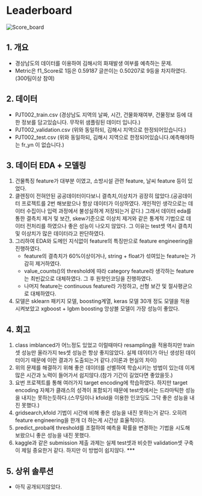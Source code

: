# Leaderboard
![Score_board](https://user-images.githubusercontent.com/40457277/71368300-ea32e380-25ea-11ea-8183-eadea39ff594.png)

## 1. 개요
- 경상남도의 데이터를 이용하여 김해시의 화재발생 여부를 예측하는 문제. 
- Metric은 f1_Score로 1등은 0.59187 글쓴이는 0.50207로 9등을 차지하였다. (300팀이상 참여)
## 2. 데이터
- PJT002_train.csv (경상남도 지역의 날짜, 시간, 건물화재여부, 건물정보 등에 대한 정보를 담고있습니다. 무작위 샘플링된 데이터 입니다.) 
- PJT002_validation.csv (위와 동일하되, 김해시 지역으로 한정되어있습니다.)
- PJT002_test.csv	(위와 동일하되, 김해시 지역으로 한정되어있습니다.예측해야하는 fr_yn 이 없습니다.)
## 3. 데이터 EDA + 모델링
1) 건물특징 feature가 대부분 이였고, 소방시설 관련 feature, 날씨 feature 등이 있었다.
2) 클렌징이 전혀안된 공공데이터이다보니 결측치,이상치가 굉장히 많았다.(공공데이터 프로젝트를 2번 해보왔으나 항상 데이터가 이상하였다. 개인적인 생각으로는 데이터 수집이나 입력 과정에서 불성실하게 저장되는거 같다.) 그래서 데이터 eda를 통한 결측치 제거 및 보간, skew기준으로 이상치 제거와 같은 통계적 기법으로 데이터 전처리를 하였으나 좋은 성능이 나오지 않았다. 그 이유는 test셋 역시 결측치 및 이상치가 많은 데이터라고 판단하였다. 
3) 그리하여 EDA와 도메인 지식없이 feature의 특징만으로 feature engineering을 진행하였다.  
    - feature의 결측치가 60%이상이거나, string + float가 섞여있는 feature는 가감히 제거하였다.
    - value_counts()의 threshold에 따라 category feature라 생각하는 feature는 최빈값으로 대체하였다. 그 후 원핫인코딩을 진행하였다.
    - 나머지 feature는 continuous feature라 가정하고, 선형 보간 및 절사평균으로 대체하였다.
4) 모델은 sklearn 패키지 모델, boosting계열, keras 모델 30개 정도 모델을 적용 시켜보았고 xgboost + lgbm boosting 앙상블 모델이 가장 성능이 좋았다.
## 4. 회고
1) class imblanced가 어느정도 있었고 이럴때마다 resampling을 적용하지만 train셋 성능만 올라가지 tes셋 성능은 항상 좋지않았다. 실제 데이터가 아닌 생성된 데이터이기 때문에 이런 결과가 도출되는거 같다.(이론과 현실의 차이)
2) 위의 문제를 해결하기 위해 좋은 데이터를 선별하여 학습시키는 방법이 있는데 이게 많은 시간과 노력이 들어가서 쉽지않다.(참가 기간이 길었다면 좋았을듯.)
3) 요번 프로젝트를 통해 여러가지 target encoding에 학습하였다. 하지만 target encoding 자체가 클래스의 성격이 포함되기 때문에 test셋에서는 드라마틱한 성능을 내지는 못하는듯하다.(스무딩이나 kfold을 이용한 인코딩도 그닥 좋은 성능을 내진 못했다.)
4) gridsearch,kfold 기법이 시간에 비해 좋은 성능을 내진 못하는거 같다. 오히려 feature engineering을 한개 더 하는게 시간상 효율적이다.
5) predict_proba에 threshold를 조절하여 예측을 확률을 변경하는 기법을 시도해 보왔으니 좋은 성능을 내진 못했다.
6) kaggle과 같은 submission 제출 과제는 실제 test셋과 비슷한 validation셋 구축이 제일 중요한거 같다. 하지만 이 방법이 쉽지않다. ***
## 5. 상위 솔루션
- 아직 공개되지않았다.
